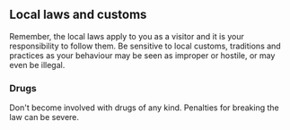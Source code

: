 ## Local laws and customs

Remember, the local laws apply to you as a visitor and it is your responsibility to follow them. Be sensitive to local customs, traditions and practices as your behaviour may be seen as improper or hostile, or may even be illegal.

### **Drugs**

Don't become involved with drugs of any kind. Penalties for breaking the law can be severe.
